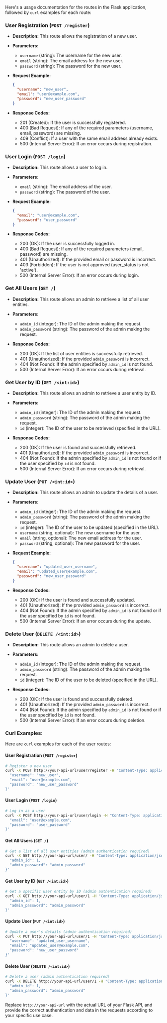 Here's a usage documentation for the routes in the Flask application, followed by `curl` examples for each route:

### User Registration (`POST /register`)

- **Description:** This route allows the registration of a new user.

- **Parameters:**
  - `username` (string): The username for the new user.
  - `email` (string): The email address for the new user.
  - `password` (string): The password for the new user.

- **Request Example:**
  ```json
  {
    "username": "new_user",
    "email": "user@example.com",
    "password": "new_user_password"
  }
  ```

- **Response Codes:**
  - 201 (Created): If the user is successfully registered.
  - 400 (Bad Request): If any of the required parameters (username, email, password) are missing.
  - 409 (Conflict): If a user with the same email address already exists.
  - 500 (Internal Server Error): If an error occurs during registration.

### User Login (`POST /login`)

- **Description:** This route allows a user to log in.

- **Parameters:**
  - `email` (string): The email address of the user.
  - `password` (string): The password of the user.

- **Request Example:**
  ```json
  {
    "email": "user@example.com",
    "password": "user_password"
  }
  ```

- **Response Codes:**
  - 200 (OK): If the user is successfully logged in.
  - 400 (Bad Request): If any of the required parameters (email, password) are missing.
  - 401 (Unauthorized): If the provided email or password is incorrect.
  - 403 (Forbidden): If the user is not approved (user_status is not 'active').
  - 500 (Internal Server Error): If an error occurs during login.

### Get All Users (`GET /`)

- **Description:** This route allows an admin to retrieve a list of all user entities.

- **Parameters:**
  - `admin_id` (integer): The ID of the admin making the request.
  - `admin_password` (string): The password of the admin making the request.

- **Response Codes:**
  - 200 (OK): If the list of user entities is successfully retrieved.
  - 401 (Unauthorized): If the provided `admin_password` is incorrect.
  - 404 (Not Found): If the admin specified by `admin_id` is not found.
  - 500 (Internal Server Error): If an error occurs during retrieval.

### Get User by ID (`GET /<int:id>`)

- **Description:** This route allows an admin to retrieve a user entity by ID.

- **Parameters:**
  - `admin_id` (integer): The ID of the admin making the request.
  - `admin_password` (string): The password of the admin making the request.
  - `id` (integer): The ID of the user to be retrieved (specified in the URL).

- **Response Codes:**
  - 200 (OK): If the user is found and successfully retrieved.
  - 401 (Unauthorized): If the provided `admin_password` is incorrect.
  - 404 (Not Found): If the admin specified by `admin_id` is not found or if the user specified by `id` is not found.
  - 500 (Internal Server Error): If an error occurs during retrieval.

### Update User (`PUT /<int:id>`)

- **Description:** This route allows an admin to update the details of a user.

- **Parameters:**
  - `admin_id` (integer): The ID of the admin making the request.
  - `admin_password` (string): The password of the admin making the request.
  - `id` (integer): The ID of the user to be updated (specified in the URL).
  - `username` (string, optional): The new username for the user.
  - `email` (string, optional): The new email address for the user.
  - `password` (string, optional): The new password for the user.

- **Request Example:**
  ```json
  {
    "username": "updated_user_username",
    "email": "updated_user@example.com",
    "password": "new_user_password"
  }
  ```

- **Response Codes:**
  - 200 (OK): If the user is found and successfully updated.
  - 401 (Unauthorized): If the provided `admin_password` is incorrect.
  - 404 (Not Found): If the admin specified by `admin_id` is not found or if the user specified by `id` is not found.
  - 500 (Internal Server Error): If an error occurs during the update.

### Delete User (`DELETE /<int:id>`)

- **Description:** This route allows an admin to delete a user.

- **Parameters:**
  - `admin_id` (integer): The ID of the admin making the request.
  - `admin_password` (string): The password of the admin making the request.
  - `id` (integer): The ID of the user to be deleted (specified in the URL).

- **Response Codes:**
  - 200 (OK): If the user is found and successfully deleted.
  - 401 (Unauthorized): If the provided `admin_password` is incorrect.
  - 404 (Not Found): If the admin specified by `admin_id` is not found or if the user specified by `id` is not found.
  - 500 (Internal Server Error): If an error occurs during deletion.

### Curl Examples:

Here are `curl` examples for each of the user routes:

#### User Registration (`POST /register`)

```bash
# Register a new user
curl -X POST http://your-api-url/user/register -H "Content-Type: application/json" -d '{
  "username": "new_user",
  "email": "user@example.com",
  "password": "new_user_password"
}'
```

#### User Login (`POST /login`)

```bash
# Log in as a user
curl -X POST http://your-api-url/user/login -H "Content-Type: application/json" -d '{
  "email": "user@example.com",
  "password": "user_password"
}'
```

#### Get All Users (`GET /`)

```bash
# Get a list of all user entities (admin authentication required)
curl -X GET http://your-api-url/user/ -H "Content-Type: application/json" -d '{
  "admin_id": 1,
  "admin_password": "admin_password"
}'
```

#### Get User by ID (`GET /<int:id>`)

```bash
# Get a specific user entity by ID (admin authentication required)
curl -X GET http://your-api-url/user/1 -H "Content-Type: application/json" -d '{
  "admin_id": 1,
  "admin_password": "admin_password"
}'
```

#### Update User (`PUT /<int:id>`)

```bash
# Update a user's details (admin authentication required)
curl -X PUT http://your-api-url/user/1 -H "Content-Type: application/json" -d '{
  "username": "updated_user_username",
  "email": "updated_user@example.com",
  "password": "new_user_password"
}'
```

#### Delete User (`DELETE /<int:id>`)

```bash
# Delete a user (admin authentication required)
curl -X DELETE http://your-api-url/user/1 -H "Content-Type: application/json" -d '{
  "admin_id": 1,
  "admin_password": "admin_password"
}'
```

Replace `http://your-api-url` with the actual URL of your Flask API, and provide the correct authentication and data in the requests according to your specific use case.

